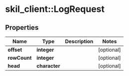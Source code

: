 # skil_client::LogRequest

## Properties
Name | Type | Description | Notes
------------ | ------------- | ------------- | -------------
**offset** | **integer** |  | [optional] 
**rowCount** | **integer** |  | [optional] 
**head** | **character** |  | [optional] 


